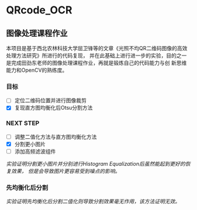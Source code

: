 # QRcode_OCR
## 图像处理课程作业
本项目是基于西北农林科技大学屈卫锋等的文章《光照不均QR二维码图像的高效处理方法研究》所进行的代码复现，
并在此基础上进行进一步的实验，目的之一是完成田劲东老师的图像处理课程作业，再就是锻炼自己的代码能力与创
新思维能力和OpenCV的熟练度。
### 目标

- [ ] 定位二维码位置并进行图像裁剪
- [x] 复现直方图均衡化后Otsu分割方法

### NEXT STEP

- [ ] 调整二值化方法与直方图均衡化方法
- [x] 分割更小图片
- [ ] 添加高频滤波组件

*实验证明分割更小图片并分别进行Histogram Equalization后虽然能起到更好的恢复效果，
但是会导致图片更容易受到噪点的影响。*

### 先均衡化后分割
*实验证明先均衡化后分割二值化则导致分割效果毫无作用，该方法证明无效。*